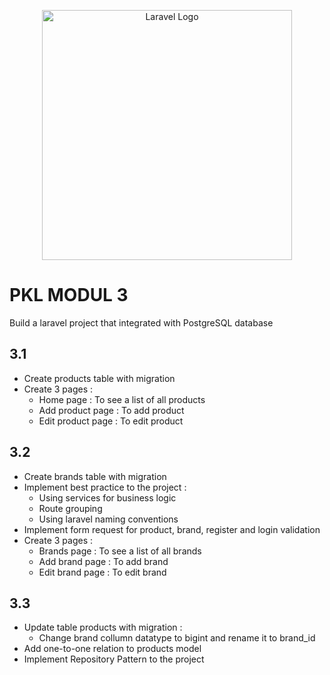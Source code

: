<p align="center"><a href="https://laravel.com" target="_blank"><img src="https://raw.githubusercontent.com/laravel/art/master/logo-lockup/5%20SVG/2%20CMYK/1%20Full%20Color/laravel-logolockup-cmyk-red.svg" width="400" alt="Laravel Logo"></a></p>


# PKL MODUL 3 

Build a laravel project that integrated with PostgreSQL database

## 3.1 
 - Create products table with migration 
 - Create 3 pages : 
    - Home page : To see a list of all products
    - Add product page : To add product 
    - Edit product page : To edit product 

## 3.2
 - Create brands table with migration 
 - Implement best practice to the project :
    - Using services for business logic 
    - Route grouping 
    - Using laravel naming conventions
 - Implement form request for product, brand, register and login validation 
 - Create 3 pages :  
    - Brands page : To see a list of all brands
    - Add brand page : To add brand 
    - Edit brand page : To edit brand 

## 3.3
 - Update table products with migration :
    - Change brand collumn datatype to bigint and rename it to brand_id
 - Add one-to-one relation to products model 
 - Implement Repository Pattern to the project 